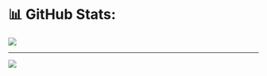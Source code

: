 # 📊 GitHub Stats:
![](https://github-readme-streak-stats.herokuapp.com/?user=Kodiererin&theme=dark&hide_border=true)<br/>

---
[![](https://visitcount.itsvg.in/api?id=Kodiererin&icon=0&color=0)](https://visitcount.itsvg.in)

<!-- Proudly created with GPRM ( https://gprm.itsvg.in ) -->
